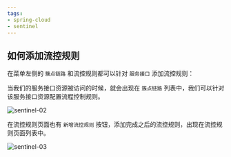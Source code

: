 ```yaml
---
tags: 
- spring-cloud
- sentinel 
---
```


## 如何添加流控规则

在菜单左侧的 `簇点链路` 和流控规则都可以针对 `服务接口` 添加流控规则：

当我们的服务接口资源被访问的时候，就会出现在 `簇点链路` 列表中，我们可以针对该服务接口资源配置流程控制规则。


![sentinel-02](https://woniumd.oss-cn-hangzhou.aliyuncs.com/java/hemiao/20220627135443.png)


在流控规则页面也有 `新增流控规则` 按钮，添加完成之后的流控规则，出现在流控规则页面列表中。

![sentinel-03](https://woniumd.oss-cn-hangzhou.aliyuncs.com/java/hemiao/20220627135447.png)


